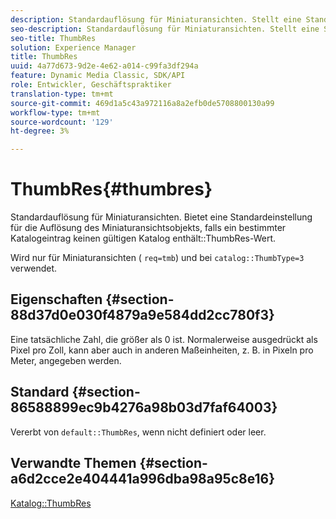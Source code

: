 ```yaml
---
description: Standardauflösung für Miniaturansichten. Stellt eine Standardeinstellung für die Auflösung des Miniaturansichtsobjekts bereit, falls ein bestimmter Katalogeintrag keinen gültigen Wert für "ThumbRes"enthält.
seo-description: Standardauflösung für Miniaturansichten. Stellt eine Standardeinstellung für die Auflösung des Miniaturansichtsobjekts bereit, falls ein bestimmter Katalogeintrag keinen gültigen Wert für "ThumbRes"enthält.
seo-title: ThumbRes
solution: Experience Manager
title: ThumbRes
uuid: 4a77d673-9d2e-4e62-a014-c99fa3df294a
feature: Dynamic Media Classic, SDK/API
role: Entwickler, Geschäftspraktiker
translation-type: tm+mt
source-git-commit: 469d1a5c43a972116a8a2efb0de5708800130a99
workflow-type: tm+mt
source-wordcount: '129'
ht-degree: 3%

---
```



# ThumbRes{#thumbres}

Standardauflösung für Miniaturansichten. Bietet eine Standardeinstellung für die Auflösung des Miniaturansichtsobjekts, falls ein bestimmter Katalogeintrag keinen gültigen Katalog enthält::ThumbRes-Wert.

Wird nur für Miniaturansichten ( `req=tmb`) und bei `catalog::ThumbType=3` verwendet.

## Eigenschaften {#section-88d37d0e030f4879a9e584dd2cc780f3}

Eine tatsächliche Zahl, die größer als 0 ist. Normalerweise ausgedrückt als Pixel pro Zoll, kann aber auch in anderen Maßeinheiten, z. B. in Pixeln pro Meter, angegeben werden.

## Standard {#section-86588899ec9b4276a98b03d7faf64003}

Vererbt von `default::ThumbRes`, wenn nicht definiert oder leer.

## Verwandte Themen {#section-a6d2cce2e404441a996dba98a95c8e16}

[Katalog::ThumbRes](../../../../../is-api/image-catalog/image-serving-api-ref/c-image-catalog-reference/c-image-svg-data-reference/c-image-data-reference/r-thumbres-cat.md#reference-eedb9991397347c3bed5bd0a785c4c69)

